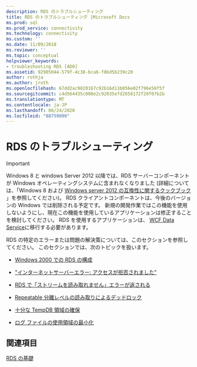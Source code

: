 ```yaml
---
description: RDS のトラブルシューティング
title: RDS のトラブルシューティング |Microsoft Docs
ms.prod: sql
ms.prod_service: connectivity
ms.technology: connectivity
ms.custom: ''
ms.date: 11/09/2018
ms.reviewer: ''
ms.topic: conceptual
helpviewer_keywords:
- troubleshooting RDS [ADO]
ms.assetid: 92905044-579f-4c38-bca6-f8bd5b239c20
author: rothja
ms.author: jroth
ms.openlocfilehash: 67dd2ac9820167c92b16d11b056e02f796e56f5f
ms.sourcegitcommit: c4d564435c008e2c92035efd2658172f20f07b2b
ms.translationtype: MT
ms.contentlocale: ja-JP
ms.lasthandoff: 08/24/2020
ms.locfileid: "88759890"
---
```

# <a name="troubleshooting-rds"></a>RDS のトラブルシューティング
> [!IMPORTANT]
>  Windows 8 と windows Server 2012 以降では、RDS サーバーコンポーネントが Windows オペレーティングシステムに含まれなくなりました (詳細については、「Windows 8 および [Windows server 2012 の互換性に関するクックブック](https://www.microsoft.com/download/details.aspx?id=27416) 」を参照してください)。 RDS クライアントコンポーネントは、今後のバージョンの Windows では削除される予定です。 新規の開発作業ではこの機能を使用しないようにし、現在この機能を使用しているアプリケーションは修正することを検討してください。 RDS を使用するアプリケーションは、 [WCF Data Service](https://go.microsoft.com/fwlink/?LinkId=199565)に移行する必要があります。  
  
 RDS の特定のエラーまたは問題の解決策については、このセクションを参照してください。 このセクションでは、次のトピックを扱います。  
  
-   [Windows 2000 での RDS の構成](./configuring-rds-on-windows-2000.md)  
  
-   ["インターネットサーバーエラー: アクセスが拒否されました"](./internet-server-error-access-denied.md)  
  
-   [RDS で「ストリームを読み取れません」エラーが返される](./rds-returns-stream-not-read-error.md)  
  
-   [Repeatable 分離レベルの読み取りによるデッドロック](./deadlocks-with-read-repeatable-isolation-level.md)  
  
-   [十分な TempDB 領域の確保](./ensuring-sufficient-tempdb-space.md)  
  
-   [ログ ファイルの使用領域の最小化](./minimizing-log-file-space-usage.md)  
  
## <a name="see-also"></a>関連項目  
 [RDS の基礎](./rds-fundamentals.md)